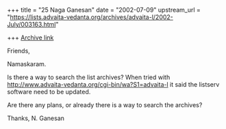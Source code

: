 +++
title = "25 Naga Ganesan"
date = "2002-07-09"
upstream_url = "https://lists.advaita-vedanta.org/archives/advaita-l/2002-July/003163.html"

+++
[Archive link](https://lists.advaita-vedanta.org/archives/advaita-l/2002-July/003163.html)

Friends,

Namaskaram.

Is there a way to search the list archives? When tried with
http://www.advaita-vedanta.org/cgi-bin/wa?S1=advaita-l
it said the listserv software need to be updated.

Are there any plans, or already there is a way to search
the archives?

Thanks,
N. Ganesan

